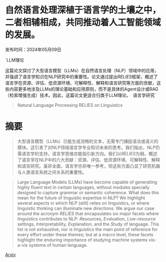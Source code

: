 # 自然语言处理深植于语言学的土壤之中，二者相辅相成，共同推动着人工智能领域的发展。

发布时间：2024年05月09日

`LLM理论

这篇论文探讨了大型语言模型（LLMs）在自然语言处理（NLP）领域中的应用，并强调了语言学知识在NLP研究中的重要性。论文通过提出$RELIES$框架，概述了语言学在资源、评估、低资源环境、可解释性、解释和语言研究等方面的贡献，这些内容更多地涉及LLMs的理论基础和应用原则，而不是具体的Agent设计或RAG（检索增强生成）技术。因此，这篇论文更适合归类于LLM理论。` `语言学研究`

> Natural Language Processing RELIES on Linguistics

# 摘要

> 大型语言模型（LLMs）已能生成流畅的文本，无需专门捕捉语法或语义的模块。这引发了对NLP领域语言学专业知识未来的思考。我们指出，NLP仍需语言学的支持，语言学思维亦能指引新方向。我们以$RELIES$为纲，概述了语言学在NLP中的六大贡献：资源、评估、低资源环境、可解释性、解释和语言研究。虽非全面，语言学亦非唯一参考，但这些方面凸显了研究机器与人类语言系统之间关系的重要性。

> Large Language Models (LLMs) have become capable of generating highly fluent text in certain languages, without modules specially designed to capture grammar or semantic coherence. What does this mean for the future of linguistic expertise in NLP? We highlight several aspects in which NLP (still) relies on linguistics, or where linguistic thinking can illuminate new directions. We argue our case around the acronym $RELIES$ that encapsulates six major facets where linguistics contributes to NLP: $R$esources, $E$valuation, $L$ow-resource settings, $I$nterpretability, $E$xplanation, and the $S$tudy of language. This list is not exhaustive, nor is linguistics the main point of reference for every effort under these themes; but at a macro level, these facets highlight the enduring importance of studying machine systems vis-a-vis systems of human language.

[Arxiv](https://arxiv.org/abs/2405.05966)